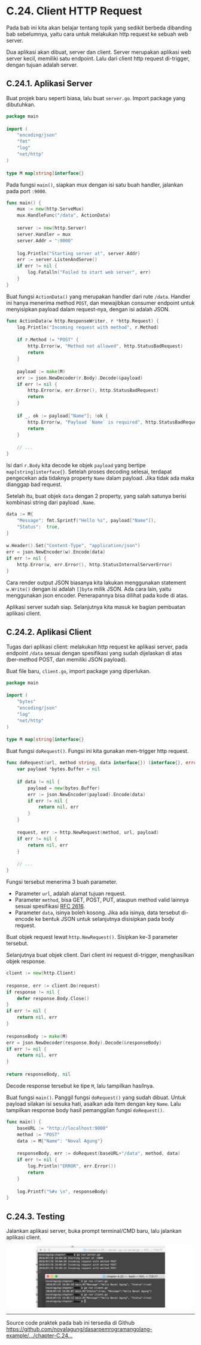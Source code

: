 # C.24. Client HTTP Request

Pada bab ini kita akan belajar tentang topik yang sedikit berbeda dibanding bab sebelumnya, yaitu cara untuk melakukan http request ke sebuah web server.

Dua aplikasi akan dibuat, server dan client. Server merupakan aplikasi web server kecil, memiliki  satu endpoint. Lalu dari client http request di-trigger, dengan tujuan adalah server.

## C.24.1. Aplikasi Server

Buat projek baru seperti biasa, lalu buat `server.go`. Import package yang dibutuhkan.

```go
package main

import (
    "encoding/json"
    "fmt"
    "log"
    "net/http"
)

type M map[string]interface{}
```

Pada fungsi `main()`, siapkan mux dengan isi satu buah handler, jalankan pada port `:9000`.

```go
func main() {
    mux := new(http.ServeMux)
    mux.HandleFunc("/data", ActionData)

    server := new(http.Server)
    server.Handler = mux
    server.Addr = ":9000"

    log.Println("Starting server at", server.Addr)
    err := server.ListenAndServe()
    if err != nil {
        log.Fatalln("Failed to start web server", err)
    }
}
```

Buat fungsi `ActionData()` yang merupakan handler dari rute `/data`. Handler ini hanya menerima method `POST`, dan mewajibkan consumer endpoint untuk menyisipkan payload dalam request-nya, dengan isi adalah JSON.

```go
func ActionData(w http.ResponseWriter, r *http.Request) {
    log.Println("Incoming request with method", r.Method)

    if r.Method != "POST" {
        http.Error(w, "Method not allowed", http.StatusBadRequest)
        return
    }

    payload := make(M)
    err := json.NewDecoder(r.Body).Decode(&payload)
    if err != nil {
        http.Error(w, err.Error(), http.StatusBadRequest)
        return
    }

    if _, ok := payload["Name"]; !ok {
        http.Error(w, "Payload `Name` is required", http.StatusBadRequest)
        return
    }

    // ...
}
```

Isi dari `r.Body` kita decode ke objek `payload` yang bertipe `map[string]interface{}`. Setelah proses decoding selesai, terdapat pengecekan ada tidaknya property `Name` dalam payload. Jika tidak ada maka dianggap bad request.

Setelah itu, buat objek `data` dengan 2 property, yang salah satunya berisi kombinasi string dari payload `.Name`.

```go
data := M{
    "Message": fmt.Sprintf("Hello %s", payload["Name"]),
    "Status":  true,
}

w.Header().Set("Content-Type", "application/json")
err = json.NewEncoder(w).Encode(data)
if err != nil {
    http.Error(w, err.Error(), http.StatusInternalServerError)
}
```

Cara render output JSON biasanya kita lakukan menggunakan statement `w.Write()` dengan isi adalah `[]byte` milik JSON. Ada cara lain, yaitu menggunakan json encoder. Penerapannya bisa dilihat pada kode di atas.

Aplikasi server sudah siap. Selanjutnya kita masuk ke bagian pembuatan aplikasi client.

## C.24.2. Aplikasi Client

Tugas dari aplikasi client: melakukan http request ke aplikasi server, pada endpoint `/data` sesuai dengan spesifikasi yang sudah dijelaskan di atas (ber-method POST, dan memiliki JSON payload).

Buat file baru, `client.go`, import package yang diperlukan.

```go
package main

import (
    "bytes"
    "encoding/json"
    "log"
    "net/http"
)

type M map[string]interface{}
```

Buat fungsi `doRequest()`. Fungsi ini kita gunakan men-trigger http request.

```go
func doRequest(url, method string, data interface{}) (interface{}, error) {
    var payload *bytes.Buffer = nil

    if data != nil {
        payload = new(bytes.Buffer)
        err := json.NewEncoder(payload).Encode(data)
        if err != nil {
            return nil, err
        }
    }

    request, err := http.NewRequest(method, url, payload)
    if err != nil {
        return nil, err
    }

    // ...
}
```

Fungsi tersebut menerima 3 buah parameter.

 - Parameter `url`, adalah alamat tujuan request.
 - Parameter `method`, bisa GET, POST, PUT, ataupun method valid lainnya sesuai spesifikasi [RFC 2616](https://www.w3.org/Protocols/rfc2616/rfc2616-sec9.html).
 - Parameter `data`, isinya boleh kosong. Jika ada isinya, data tersebut di-encode ke bentuk JSON untuk selanjutnya disisipkan pada body request.

Buat objek request lewat `http.NewRequest()`. Sisipkan ke-3 parameter tersebut.

Selanjutnya buat objek client. Dari client ini request di-trigger, menghasilkan objek response.

```go
client := new(http.Client)

response, err := client.Do(request)
if response != nil {
    defer response.Body.Close()
}
if err != nil {
    return nil, err
}

responseBody := make(M)
err = json.NewDecoder(response.Body).Decode(&responseBody)
if err != nil {
    return nil, err
}

return responseBody, nil
```

Decode response tersebut ke tipe `M`, lalu tampilkan hasilnya.

Buat fungsi `main()`. Panggil fungsi `doRequest()` yang sudah dibuat. Untuk payload silakan isi sesuka hati, asalkan ada item dengan key `Name`. Lalu tampilkan response body hasil pemanggilan fungsi `doRequest()`.

```go
func main() {
    baseURL := "http://localhost:9000"
    method := "POST"
    data := M{"Name": "Noval Agung"}

    responseBody, err := doRequest(baseURL+"/data", method, data)
    if err != nil {
        log.Println("ERROR", err.Error())
        return
    }

    log.Printf("%#v \n", responseBody)
}
```

## C.24.3. Testing

Jalankan aplikasi server, buka prompt terminal/CMD baru, lalu jalankan aplikasi client.

![Testing](images/C.24_1_test_client_request.png)

---

<div class="source-code-link">
    <div class="source-code-link-message">Source code praktek pada bab ini tersedia di Github</div>
    <a href="https://github.com/novalagung/dasarpemrogramangolang-example/tree/master/chapter-C.24-client-http-request">https://github.com/novalagung/dasarpemrogramangolang-example/.../chapter-C.24...</a>
</div>
